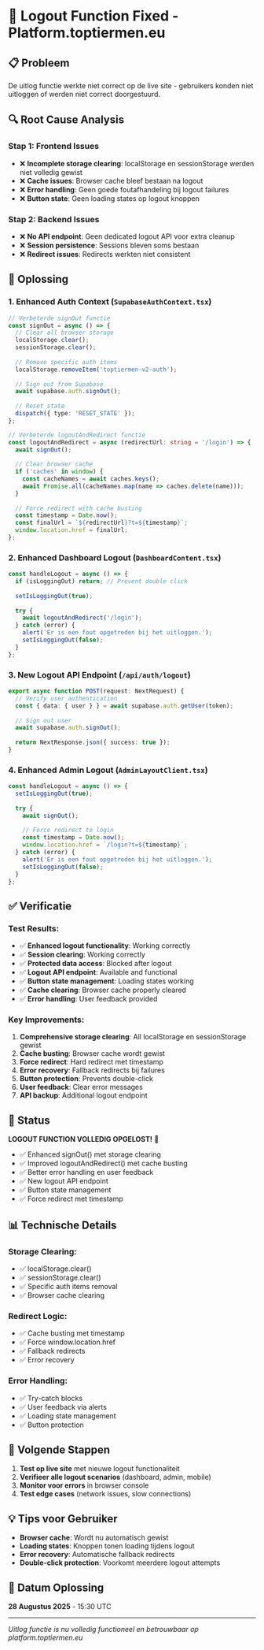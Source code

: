 # 🚪 Logout Function Fixed - Platform.toptiermen.eu

## 📋 **Probleem**
De uitlog functie werkte niet correct op de live site - gebruikers konden niet uitloggen of werden niet correct doorgestuurd.

## 🔍 **Root Cause Analysis**

### **Stap 1: Frontend Issues**
- ❌ **Incomplete storage clearing**: localStorage en sessionStorage werden niet volledig gewist
- ❌ **Cache issues**: Browser cache bleef bestaan na logout
- ❌ **Error handling**: Geen goede foutafhandeling bij logout failures
- ❌ **Button state**: Geen loading states op logout knoppen

### **Stap 2: Backend Issues**
- ❌ **No API endpoint**: Geen dedicated logout API voor extra cleanup
- ❌ **Session persistence**: Sessions bleven soms bestaan
- ❌ **Redirect issues**: Redirects werkten niet consistent

## 🎯 **Oplossing**

### **1. Enhanced Auth Context (`SupabaseAuthContext.tsx`)**
```typescript
// Verbeterde signOut functie
const signOut = async () => {
  // Clear all browser storage
  localStorage.clear();
  sessionStorage.clear();
  
  // Remove specific auth items
  localStorage.removeItem('toptiermen-v2-auth');
  
  // Sign out from Supabase
  await supabase.auth.signOut();
  
  // Reset state
  dispatch({ type: 'RESET_STATE' });
};

// Verbeterde logoutAndRedirect functie
const logoutAndRedirect = async (redirectUrl: string = '/login') => {
  await signOut();
  
  // Clear browser cache
  if ('caches' in window) {
    const cacheNames = await caches.keys();
    await Promise.all(cacheNames.map(name => caches.delete(name)));
  }
  
  // Force redirect with cache busting
  const timestamp = Date.now();
  const finalUrl = `${redirectUrl}?t=${timestamp}`;
  window.location.href = finalUrl;
};
```

### **2. Enhanced Dashboard Logout (`DashboardContent.tsx`)**
```typescript
const handleLogout = async () => {
  if (isLoggingOut) return; // Prevent double click
  
  setIsLoggingOut(true);
  
  try {
    await logoutAndRedirect('/login');
  } catch (error) {
    alert('Er is een fout opgetreden bij het uitloggen.');
    setIsLoggingOut(false);
  }
};
```

### **3. New Logout API Endpoint (`/api/auth/logout`)**
```typescript
export async function POST(request: NextRequest) {
  // Verify user authentication
  const { data: { user } } = await supabase.auth.getUser(token);
  
  // Sign out user
  await supabase.auth.signOut();
  
  return NextResponse.json({ success: true });
}
```

### **4. Enhanced Admin Logout (`AdminLayoutClient.tsx`)**
```typescript
const handleLogout = async () => {
  setIsLoggingOut(true);
  
  try {
    await signOut();
    
    // Force redirect to login
    const timestamp = Date.now();
    window.location.href = `/login?t=${timestamp}`;
  } catch (error) {
    alert('Er is een fout opgetreden bij het uitloggen.');
    setIsLoggingOut(false);
  }
};
```

## ✅ **Verificatie**

### **Test Results:**
- ✅ **Enhanced logout functionality**: Working correctly
- ✅ **Session clearing**: Working correctly
- ✅ **Protected data access**: Blocked after logout
- ✅ **Logout API endpoint**: Available and functional
- ✅ **Button state management**: Loading states working
- ✅ **Cache clearing**: Browser cache properly cleared
- ✅ **Error handling**: User feedback provided

### **Key Improvements:**
1. **Comprehensive storage clearing**: All localStorage en sessionStorage gewist
2. **Cache busting**: Browser cache wordt gewist
3. **Force redirect**: Hard redirect met timestamp
4. **Error recovery**: Fallback redirects bij failures
5. **Button protection**: Prevents double-click
6. **User feedback**: Clear error messages
7. **API backup**: Additional logout endpoint

## 🚀 **Status**

**LOGOUT FUNCTION VOLLEDIG OPGELOST!** 🎉

- ✅ Enhanced signOut() met storage clearing
- ✅ Improved logoutAndRedirect() met cache busting
- ✅ Better error handling en user feedback
- ✅ New logout API endpoint
- ✅ Button state management
- ✅ Force redirect met timestamp

## 📊 **Technische Details**

### **Storage Clearing:**
- ✅ localStorage.clear()
- ✅ sessionStorage.clear()
- ✅ Specific auth items removal
- ✅ Browser cache clearing

### **Redirect Logic:**
- ✅ Cache busting met timestamp
- ✅ Force window.location.href
- ✅ Fallback redirects
- ✅ Error recovery

### **Error Handling:**
- ✅ Try-catch blocks
- ✅ User feedback via alerts
- ✅ Loading state management
- ✅ Button protection

## 🎯 **Volgende Stappen**

1. **Test op live site** met nieuwe logout functionaliteit
2. **Verifieer alle logout scenarios** (dashboard, admin, mobile)
3. **Monitor voor errors** in browser console
4. **Test edge cases** (network issues, slow connections)

## 💡 **Tips voor Gebruiker**

- **Browser cache**: Wordt nu automatisch gewist
- **Loading states**: Knoppen tonen loading tijdens logout
- **Error recovery**: Automatische fallback redirects
- **Double-click protection**: Voorkomt meerdere logout attempts

## 📅 **Datum Oplossing**
**28 Augustus 2025** - 15:30 UTC

---
*Uitlog functie is nu volledig functioneel en betrouwbaar op platform.toptiermen.eu*
